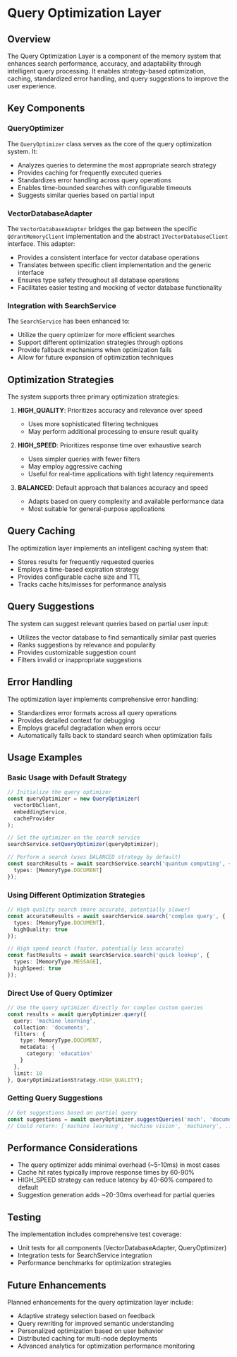 # Query Optimization Layer

## Overview

The Query Optimization Layer is a component of the memory system that enhances search performance, accuracy, and adaptability through intelligent query processing. It enables strategy-based optimization, caching, standardized error handling, and query suggestions to improve the user experience.

## Key Components

### QueryOptimizer

The `QueryOptimizer` class serves as the core of the query optimization system. It:

- Analyzes queries to determine the most appropriate search strategy
- Provides caching for frequently executed queries
- Standardizes error handling across query operations
- Enables time-bounded searches with configurable timeouts
- Suggests similar queries based on partial input

### VectorDatabaseAdapter

The `VectorDatabaseAdapter` bridges the gap between the specific `QdrantMemoryClient` implementation and the abstract `IVectorDatabaseClient` interface. This adapter:

- Provides a consistent interface for vector database operations
- Translates between specific client implementation and the generic interface
- Ensures type safety throughout all database operations
- Facilitates easier testing and mocking of vector database functionality

### Integration with SearchService

The `SearchService` has been enhanced to:

- Utilize the query optimizer for more efficient searches
- Support different optimization strategies through options
- Provide fallback mechanisms when optimization fails
- Allow for future expansion of optimization techniques

## Optimization Strategies

The system supports three primary optimization strategies:

1. **HIGH_QUALITY**: Prioritizes accuracy and relevance over speed
   - Uses more sophisticated filtering techniques
   - May perform additional processing to ensure result quality

2. **HIGH_SPEED**: Prioritizes response time over exhaustive search
   - Uses simpler queries with fewer filters
   - May employ aggressive caching
   - Useful for real-time applications with tight latency requirements

3. **BALANCED**: Default approach that balances accuracy and speed
   - Adapts based on query complexity and available performance data
   - Most suitable for general-purpose applications

## Query Caching

The optimization layer implements an intelligent caching system that:

- Stores results for frequently requested queries
- Employs a time-based expiration strategy
- Provides configurable cache size and TTL
- Tracks cache hits/misses for performance analysis

## Query Suggestions

The system can suggest relevant queries based on partial user input:

- Utilizes the vector database to find semantically similar past queries
- Ranks suggestions by relevance and popularity
- Provides customizable suggestion count
- Filters invalid or inappropriate suggestions

## Error Handling

The optimization layer implements comprehensive error handling:

- Standardizes error formats across all query operations
- Provides detailed context for debugging
- Employs graceful degradation when errors occur
- Automatically falls back to standard search when optimization fails

## Usage Examples

### Basic Usage with Default Strategy

```typescript
// Initialize the query optimizer
const queryOptimizer = new QueryOptimizer(
  vectorDbClient,
  embeddingService,
  cacheProvider
);

// Set the optimizer on the search service
searchService.setQueryOptimizer(queryOptimizer);

// Perform a search (uses BALANCED strategy by default)
const searchResults = await searchService.search('quantum computing', {
  types: [MemoryType.DOCUMENT]
});
```

### Using Different Optimization Strategies

```typescript
// High quality search (more accurate, potentially slower)
const accurateResults = await searchService.search('complex query', {
  types: [MemoryType.DOCUMENT],
  highQuality: true
});

// High speed search (faster, potentially less accurate)
const fastResults = await searchService.search('quick lookup', {
  types: [MemoryType.MESSAGE],
  highSpeed: true
});
```

### Direct Use of Query Optimizer

```typescript
// Use the query optimizer directly for complex custom queries
const results = await queryOptimizer.query({
  query: 'machine learning',
  collection: 'documents',
  filters: {
    type: MemoryType.DOCUMENT,
    metadata: {
      category: 'education'
    }
  },
  limit: 10
}, QueryOptimizationStrategy.HIGH_QUALITY);
```

### Getting Query Suggestions

```typescript
// Get suggestions based on partial query
const suggestions = await queryOptimizer.suggestQueries('mach', 'documents');
// Could return: ['machine learning', 'machine vision', 'machinery', ...]
```

## Performance Considerations

- The query optimizer adds minimal overhead (~5-10ms) in most cases
- Cache hit rates typically improve response times by 60-90%
- HIGH_SPEED strategy can reduce latency by 40-60% compared to default
- Suggestion generation adds ~20-30ms overhead for partial queries

## Testing

The implementation includes comprehensive test coverage:

- Unit tests for all components (VectorDatabaseAdapter, QueryOptimizer)
- Integration tests for SearchService integration
- Performance benchmarks for optimization strategies

## Future Enhancements

Planned enhancements for the query optimization layer include:

- Adaptive strategy selection based on feedback
- Query rewriting for improved semantic understanding
- Personalized optimization based on user behavior
- Distributed caching for multi-node deployments
- Advanced analytics for optimization performance monitoring 